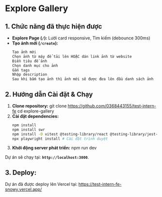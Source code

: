 # Explore Gallery

## 1. Chức năng đã thực hiện được

* **Explore Page (`/`):** Lưới card responsive, Tìm kiếm (debounce 300ms)
* **Tạo ảnh mới (`/create`):**  
    ```bash
    Tạo ảnh mới  
    Chọn ảnh từ máy để tải lên HOẶC dán link ảnh từ website
    Điền tiêu đề ảnh  
    Chọn danh mục cho ảnh
    Gắn tags
    Nhập description
    Sau khi bấm tạo ảnh thì ảnh mới sẽ được đưa lên đầu danh sách ảnh

## 2. Hướng dẫn Cài đặt & Chạy

1.  **Clone repository:**
    git clone https://github.com/0368443155/test-intern-fe
    cd explore-gallery
2.  **Cài đặt dependencies:**
    ```bash
    npm install  
    npm install swr  
    npm install -D vitest @testing-library/react @testing-library/jest-dom playwright  
    npx playwright install # Cài đặt trình duyệt  

3.  **Khởi động server phát triển:**
    npm run dev

Dự án sẽ chạy tại: **`http://localhost:3000`**.

## 3. Deploy:
Dự án đã được deploy lên Vercel tại: https://test-intern-fe-snowy.vercel.app/


